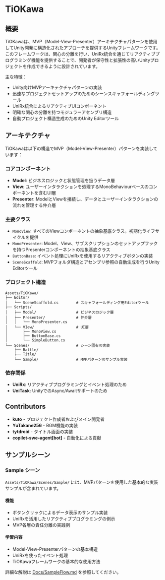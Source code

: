 # TiOKawa

## 概要

TiOKawaは、MVP（Model-View-Presenter）アーキテクチャパターンを使用してUnity開発に構造化されたアプローチを提供するUnityフレームワークです。このフレームワークは、関心の分離を行い、UniRx統合を通じてリアクティブプログラミング機能を提供することで、開発者が保守性と拡張性の高いUnityプロジェクトを作成できるように設計されています。

主な特徴：
- Unity向けMVPアーキテクチャパターンの実装
- 迅速なプロジェクトセットアップのためのシーンスキャフォールディングツール
- UniRx統合によるリアクティブUIコンポーネント
- 明確な関心の分離を持つモジュラーアセンブリ構造
- 自動プロジェクト構造生成のためのUnity Editorツール

## アーキテクチャ

TiOKawaは以下の構造でMVP（Model-View-Presenter）パターンを実装しています：

### コアコンポーネント

- **Model**: ビジネスロジックと状態管理を扱うデータ層
- **View**: ユーザーインタラクションを処理するMonoBehaviourベースのコンポーネントを含むUI層
- **Presenter**: ModelとViewを接続し、データとユーザーインタラクションの流れを管理する仲介層

### 主要クラス

- `MonoView`: すべてのViewコンポーネントの抽象基底クラス。初期化ライフサイクルを提供
- `MonoPresenter`: Model、View、サブスクリプションのセットアップフックを持つPresenterコンポーネントの抽象基底クラス
- `ButtonBase`: イベント処理にUniRxを使用するリアクティブボタンの実装
- `SceneScaffold`: MVPフォルダ構造とアセンブリ参照の自動生成を行うUnity Editorツール

### プロジェクト構造

```
Assets/TiOKawa/
├── Editor/
│   └── SceneScaffold.cs        # スキャフォールディング用Editorツール
├── Scripts/
│   ├── Model/                  # ビジネスロジック層
│   ├── Presenter/              # 仲介層
│   │   └── MonoPresenter.cs
│   └── VIew/                   # UI層
│       ├── MonoView.cs
│       ├── ButtonBase.cs
│       └── SimpleButton.cs
└── Scenes/                     # シーン固有の実装
    ├── Battle/
    ├── Title/
    └── Sample/                 # MVPパターンのサンプル実装
```

### 依存関係

- **UniRx**: リアクティブプログラミングとイベント処理のため
- **UniTask**: UnityでのAsync/Awaitサポートのため

## Contributors

- **kuto** - プロジェクト作成者およびメイン開発者
- **YuTakane256** - BGM機能の実装
- **tytdroid** - タイトル画面の実装
- **copilot-swe-agent[bot]** - 自動化による貢献

## サンプルシーン

### Sample シーン

`Assets/TiOKawa/Scenes/Sample/` には、MVPパターンを使用した基本的な実装サンプルが含まれています。

#### 機能
- ボタンクリックによるデータ表示のサンプル実装
- UniRxを活用したリアクティブプログラミングの例示
- MVP各層の責任分離の実践例

#### 学習内容
- Model-View-Presenterパターンの基本構造
- UniRxを使ったイベント処理
- TiOKawaフレームワークの基本的な使用方法

詳細な解説は [Docs/SampleFlow.md](Docs/SampleFlow.md) を参照してください。
